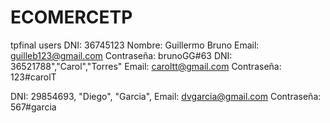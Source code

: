 # ECOMERCETP
tpfinal
users
DNI: 36745123 Nombre: Guillermo Bruno
Email: guilleb123@gmail.com
Contraseña:  brunoGG#63
DNI: 36521788","Carol","Torres"
Email: caroltt@gmail.com
Contraseña: 123#carolT

DNI: 29854693, "Diego", "Garcia", 
Email: dvgarcia@gmail.com
Contraseña:  567#garcia
